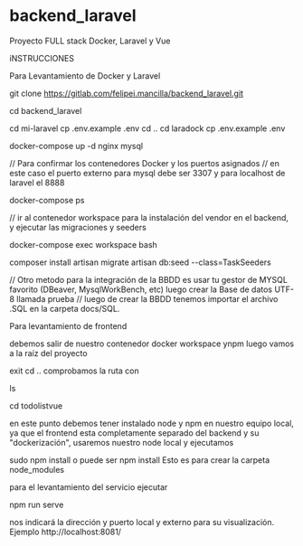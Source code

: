 # backend_laravel

Proyecto FULL stack Docker, Laravel y Vue

iNSTRUCCIONES

Para Levantamiento de Docker y Laravel

git clone https://gitlab.com/felipei.mancilla/backend_laravel.git

cd backend_laravel

cd mi-laravel
cp .env.example .env
cd ..
cd laradock
cp .env.example .env

docker-compose up -d nginx mysql

// Para confirmar los contenedores Docker y los puertos asignados
// en este caso el puerto externo para mysql debe ser 3307 y para localhost de laravel el 8888

docker-compose ps

// ir al contenedor workspace para la instalación del vendor en el backend, y ejecutar las migraciones y seeders

docker-compose exec workspace bash

composer install
artisan migrate
artisan db:seed --class=TaskSeeders

// Otro metodo para la integración de la BBDD es usar tu gestor de MYSQL favorito (DBeaver, MysqlWorkBench, etc) luego crear la Base de datos UTF-8 llamada prueba
// luego de crear la BBDD tenemos importar el archivo .SQL en la carpeta docs/SQL.

Para levantamiento de frontend

debemos salir de nuestro contenedor docker workspace ynpm luego vamos a la raíz del proyecto

exit
cd ..
comprobamos la ruta con

ls

cd todolistvue

en este punto debemos tener instalado node y npm en nuestro equipo local, ya que el frontend esta completamente separado del backend y su "dockerización", usaremos nuestro node local y ejecutamos

sudo npm install o puede ser npm install
Esto es para crear la carpeta node_modules

para el levantamiento del servicio ejecutar

npm run serve

nos indicará la dirección y puerto local y externo para su visualización.
Ejemplo http://localhost:8081/
